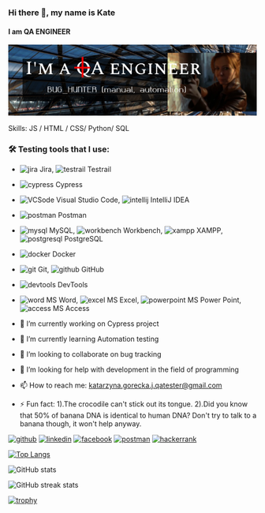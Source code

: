 ### Hi there 👋, my name is Kate
#### I am QA ENGINEER
![I am QA ENGINEER](https://github.com/Yenn-git/Yenn-git/blob/main/images/template.png)


Skills:  JS / HTML / CSS/ Python/ SQL

### 🛠   Testing tools that I use:
- <img src='https://static-00.iconduck.com/assets.00/jira-icon-512x512-z7na7dot.png' alt='jira' height='17'> Jira, <img src='https://pbs.twimg.com/profile_images/1639395011866361857/Cd6Ji_08_400x400.jpg' alt='testrail' height='17'> Testrail
- <img src='https://yt3.googleusercontent.com/iD0oePTGV8tZwEEP_WEG2rvyNiQAVfmjhawFMCj17ARjjmw-J70k9NDjSE5QTzD9Vk3ayBU=s900-c-k-c0x00ffffff-no-rj' alt='cypress' height='17'> Cypress
-  <img src='https://cdn.icon-icons.com/icons2/3053/PNG/512/microsoft_visual_studio_code_macos_bigsur_icon_189957.png' alt='VCSode' height='17'> Visual Studio Code,  <img src='https://upload.wikimedia.org/wikipedia/commons/thumb/9/9c/IntelliJ_IDEA_Icon.svg/1024px-IntelliJ_IDEA_Icon.svg.png' alt='intellij' height='17'> IntelliJ IDEA
- <img src='https://www.svgrepo.com/show/354202/postman-icon.svg' alt='postman' height='17'> Postman
- <img src='https://www.freepnglogos.com/uploads/logo-mysql-png/logo-mysql-mysql-logo-png-images-are-download-crazypng-21.png' alt='mysql' height='17'> MySQL, <img src='https://images-wixmp-ed30a86b8c4ca887773594c2.wixmp.com/f/d8db7df3-eed9-477a-9352-1e0f34f31677/de5xpw6-2efaf2a1-29a1-48a5-942e-52579063ef55.png?token=eyJ0eXAiOiJKV1QiLCJhbGciOiJIUzI1NiJ9.eyJzdWIiOiJ1cm46YXBwOjdlMGQxODg5ODIyNjQzNzNhNWYwZDQxNWVhMGQyNmUwIiwiaXNzIjoidXJuOmFwcDo3ZTBkMTg4OTgyMjY0MzczYTVmMGQ0MTVlYTBkMjZlMCIsIm9iaiI6W1t7InBhdGgiOiJcL2ZcL2Q4ZGI3ZGYzLWVlZDktNDc3YS05MzUyLTFlMGYzNGYzMTY3N1wvZGU1eHB3Ni0yZWZhZjJhMS0yOWExLTQ4YTUtOTQyZS01MjU3OTA2M2VmNTUucG5nIn1dXSwiYXVkIjpbInVybjpzZXJ2aWNlOmZpbGUuZG93bmxvYWQiXX0.sWwwUjRi7TZvW8Qkk_eWLqXxUrwEPGiJfUd0nQaBTnk' alt='workbench' height='17'> Workbench, <img src='https://cdn2.iconfinder.com/data/icons/pack1-baco-flurry-icons-style/512/XAMPP.png' alt='xampp' height='17'> XAMPP, <img src='https://cdn-icons-png.flaticon.com/512/5968/5968342.png' alt='postgresql' height='17'> PostgreSQL
- <img src='https://static-00.iconduck.com/assets.00/docker-icon-2048x2048-rdnluixf.png' alt='docker' height='17'> Docker
- <img src='https://git-scm.com/images/logos/downloads/Git-Icon-1788C.png' alt='git' height='17'> Git, <img src='https://banner2.cleanpng.com/20180326/gxq/kisspng-github-computer-icons-icon-design-github-5ab8a31e334e73.4114704215220498222102.jpg' alt='github' height='17'> GitHub
- <img src='https://www.shutterstock.com/image-vector/developer-tools-vector-icon-style-260nw-437379586.jpg' alt='devtools' height='17'> DevTools
- <img src='https://upload.wikimedia.org/wikipedia/commons/thumb/f/fd/Microsoft_Office_Word_%282019%E2%80%93present%29.svg/2203px-Microsoft_Office_Word_%282019%E2%80%93present%29.svg.png' alt='word' height='17'> MS Word, <img src='https://upload.wikimedia.org/wikipedia/commons/thumb/3/34/Microsoft_Office_Excel_%282019%E2%80%93present%29.svg/1101px-Microsoft_Office_Excel_%282019%E2%80%93present%29.svg.png' alt='excel' height='17'> MS Excel, <img src='https://upload.wikimedia.org/wikipedia/commons/thumb/0/0d/Microsoft_Office_PowerPoint_%282019%E2%80%93present%29.svg/512px-Microsoft_Office_PowerPoint_%282019%E2%80%93present%29.svg.png' alt='powerpoint' height='17'> MS Power Point, <img src='https://upload.wikimedia.org/wikipedia/commons/thumb/f/f1/Microsoft_Office_Access_%282019-present%29.svg/2097px-Microsoft_Office_Access_%282019-present%29.svg.png' alt='access' height='17'> MS Access


- 🔭 I’m currently working on Cypress project 
- 🌱 I’m currently learning  Automation testing 
- 👯 I’m looking to collaborate on bug tracking 
- 🤔 I’m looking for help with development in the field of programming 
- 📫 How to reach me: katarzyna.gorecka.j.qatester@gmail.com 
- ⚡ Fun fact: 1).The crocodile can't stick out its tongue.  2).Did you know that 50% of banana DNA is identical to human DNA? Don't try to talk to a banana though, it won't help anyway. 


[<img src='https://cdn.jsdelivr.net/npm/simple-icons@3.0.1/icons/github.svg' alt='github' height='40'>](https://github.com/Yenn-git)  [<img src='https://cdn.jsdelivr.net/npm/simple-icons@3.0.1/icons/linkedin.svg' alt='linkedin' height='40'>](https://www.linkedin.com/in/https://www.linkedin.com/in/katarzyna-g%C3%B3recka-janiszewska-2688b9173//)  [<img src='https://cdn.jsdelivr.net/npm/simple-icons@3.0.1/icons/facebook.svg' alt='facebook' height='40'>](https://www.facebook.com/https://www.facebook.com/media/set/?set=a.136664339699972&type=3)  [<img src='https://cdn.jsdelivr.net/npm/simple-icons@3.0.1/icons/postman.svg' alt='postman' height='40'>](https://api.badgr.io/public/assertions/sXzkEuGRQVST_hEUenRbdg?identity__email=katarzyna.gorecka.j.qatester%40gmail.com)  [<img src='https://cdn.jsdelivr.net/npm/simple-icons@3.0.1/icons/hackerrank.svg' alt='hackerrank' height='40'>](https://www.hackerrank.com/dashboard)  



[![Top Langs](https://github-readme-stats.vercel.app/api/top-langs/?username=Yenn-git)](https://github.com/anuraghazra/github-readme-stats)

![GitHub stats](https://github-readme-stats.vercel.app/api?username=Yenn-git&show_icons=true&count_private=true)  

![GitHub streak stats](https://streak-stats.demolab.com/?user=Yenn-git)  

[![trophy](https://github-profile-trophy.vercel.app/?username=Yenn-git)](https://github.com/ryo-ma/github-profile-trophy)

